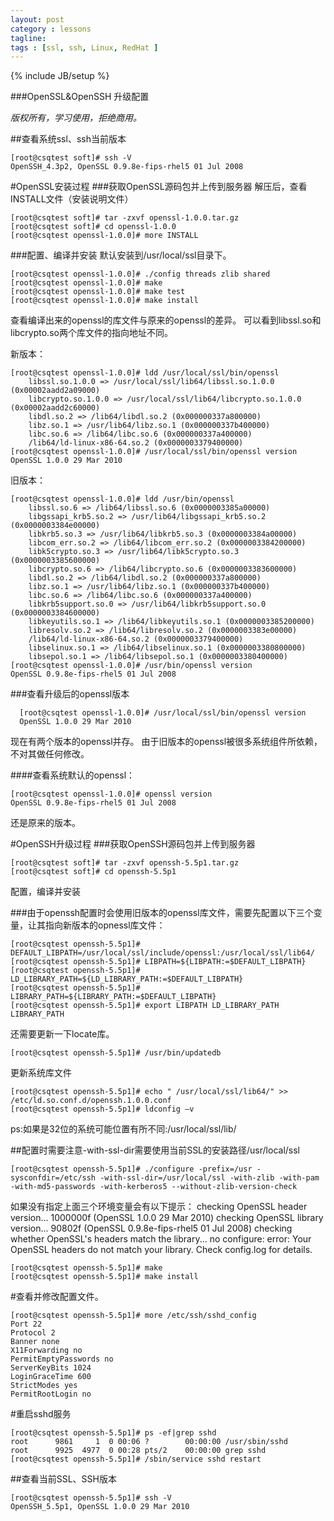 ```yaml
---
layout: post
category : lessons
tagline:  
tags : [ssl, ssh, Linux, RedHat ]
---
```

{% include JB/setup %}

###OpenSSL&OpenSSH 升级配置

*版权所有，学习使用，拒绝商用。*

##查看系统ssl、ssh当前版本

    [root@csqtest soft]# ssh -V
    OpenSSH_4.3p2, OpenSSL 0.9.8e-fips-rhel5 01 Jul 2008
    

#OpenSSL安装过程
###获取OpenSSL源码包并上传到服务器
解压后，查看INSTALL文件（安装说明文件）

    [root@csqtest soft]# tar -zxvf openssl-1.0.0.tar.gz 
    [root@csqtest soft]# cd openssl-1.0.0
    [root@csqtest openssl-1.0.0]# more INSTALL

###配置、编译并安装
默认安装到/usr/local/ssl目录下。

    [root@csqtest openssl-1.0.0]# ./config threads zlib shared
    [root@csqtest openssl-1.0.0]# make 
    [root@csqtest openssl-1.0.0]# make test
    [root@csqtest openssl-1.0.0]# make install

查看编译出来的openssl的库文件与原来的openssl的差异。
可以看到libssl.so和libcrypto.so两个库文件的指向地址不同。

新版本：

    [root@csqtest openssl-1.0.0]# ldd /usr/local/ssl/bin/openssl 
        libssl.so.1.0.0 => /usr/local/ssl/lib64/libssl.so.1.0.0 (0x00002aadd2a09000)
        libcrypto.so.1.0.0 => /usr/local/ssl/lib64/libcrypto.so.1.0.0 (0x00002aadd2c60000)
        libdl.so.2 => /lib64/libdl.so.2 (0x000000337a800000)
        libz.so.1 => /usr/lib64/libz.so.1 (0x000000337b400000)
        libc.so.6 => /lib64/libc.so.6 (0x000000337a400000)
        /lib64/ld-linux-x86-64.so.2 (0x0000003379400000)
    [root@csqtest openssl-1.0.0]# /usr/local/ssl/bin/openssl version
    OpenSSL 1.0.0 29 Mar 2010

旧版本：

    [root@csqtest openssl-1.0.0]# ldd /usr/bin/openssl
        libssl.so.6 => /lib64/libssl.so.6 (0x0000003385a00000)
        libgssapi_krb5.so.2 => /usr/lib64/libgssapi_krb5.so.2 (0x0000003384e00000)
        libkrb5.so.3 => /usr/lib64/libkrb5.so.3 (0x0000003384a00000)
        libcom_err.so.2 => /lib64/libcom_err.so.2 (0x0000003384200000)
        libk5crypto.so.3 => /usr/lib64/libk5crypto.so.3 (0x0000003385600000)
        libcrypto.so.6 => /lib64/libcrypto.so.6 (0x0000003383600000)
        libdl.so.2 => /lib64/libdl.so.2 (0x000000337a800000)
        libz.so.1 => /usr/lib64/libz.so.1 (0x000000337b400000)
        libc.so.6 => /lib64/libc.so.6 (0x000000337a400000)
        libkrb5support.so.0 => /usr/lib64/libkrb5support.so.0 (0x0000003384600000)
        libkeyutils.so.1 => /lib64/libkeyutils.so.1 (0x0000003385200000)
        libresolv.so.2 => /lib64/libresolv.so.2 (0x0000003383e00000)
        /lib64/ld-linux-x86-64.so.2 (0x0000003379400000)
        libselinux.so.1 => /lib64/libselinux.so.1 (0x0000003380800000)
        libsepol.so.1 => /lib64/libsepol.so.1 (0x0000003380400000)
    [root@csqtest openssl-1.0.0]# /usr/bin/openssl version
    OpenSSL 0.9.8e-fips-rhel5 01 Jul 2008

###查看升级后的openssl版本

      [root@csqtest openssl-1.0.0]# /usr/local/ssl/bin/openssl version
      OpenSSL 1.0.0 29 Mar 2010

现在有两个版本的openssl并存。
由于旧版本的openssl被很多系统组件所依赖，不对其做任何修改。

####查看系统默认的openssl：
    
    [root@csqtest openssl-1.0.0]# openssl version
    OpenSSL 0.9.8e-fips-rhel5 01 Jul 2008

还是原来的版本。

#OpenSSH升级过程
###获取OpenSSH源码包并上传到服务器

    [root@csqtest soft]# tar -zxvf openssh-5.5p1.tar.gz 
    [root@csqtest soft]# cd openssh-5.5p1

配置，编译并安装

###由于openssh配置时会使用旧版本的openssl库文件，需要先配置以下三个变量，让其指向新版本的opnessl库文件：

    [root@csqtest openssh-5.5p1]# DEFAULT_LIBPATH=/usr/local/ssl/include/openssl:/usr/local/ssl/lib64/
    [root@csqtest openssh-5.5p1]# LIBPATH=${LIBPATH:=$DEFAULT_LIBPATH} 
    [root@csqtest openssh-5.5p1]# LD_LIBRARY_PATH=${LD_LIBRARY_PATH:=$DEFAULT_LIBPATH}
    [root@csqtest openssh-5.5p1]# LIBRARY_PATH=${LIBRARY_PATH:=$DEFAULT_LIBPATH}
    [root@csqtest openssh-5.5p1]# export LIBPATH LD_LIBRARY_PATH LIBRARY_PATH

还需要更新一下locate库。

    [root@csqtest openssh-5.5p1]# /usr/bin/updatedb

更新系统库文件

    [root@csqtest openssh-5.5p1]# echo " /usr/local/ssl/lib64/" >> /etc/ld.so.conf.d/openssh.1.0.0.conf
    [root@csqtest openssh-5.5p1]# ldconfig –v

ps:如果是32位的系统可能位置有所不同:/usr/local/ssl/lib/

##配置时需要注意-with-ssl-dir需要使用当前SSL的安装路径/usr/local/ssl

    [root@csqtest openssh-5.5p1]# ./configure -prefix=/usr -sysconfdir=/etc/ssh -with-ssl-dir=/usr/local/ssl -with-zlib -with-pam -with-md5-passwords -with-kerberos5 --without-zlib-version-check

如果没有指定上面三个环境变量会有以下提示：
checking OpenSSL header version... 1000000f (OpenSSL 1.0.0 29 Mar 2010)
checking OpenSSL library version... 90802f (OpenSSL 0.9.8e-fips-rhel5 01 Jul 2008)
checking whether OpenSSL's headers match the library... no
configure: error: Your OpenSSL headers do not match your
library. Check config.log for details.


    [root@csqtest openssh-5.5p1]# make
    [root@csqtest openssh-5.5p1]# make install



#查看并修改配置文件。

    [root@csqtest openssh-5.5p1]# more /etc/ssh/sshd_config
    Port 22
    Protocol 2
    Banner none
    X11Forwarding no
    PermitEmptyPasswords no
    ServerKeyBits 1024
    LoginGraceTime 600
    StrictModes yes
    PermitRootLogin no

#重启sshd服务

    [root@csqtest openssh-5.5p1]# ps -ef|grep sshd
    root      9861     1  0 00:06 ?        00:00:00 /usr/sbin/sshd
    root      9925  4977  0 00:28 pts/2    00:00:00 grep sshd
    [root@csqtest openssh-5.5p1]# /sbin/service sshd restart

##查看当前SSL、SSH版本

    [root@csqtest openssh-5.5p1]# ssh -V
    OpenSSH_5.5p1, OpenSSL 1.0.0 29 Mar 2010

